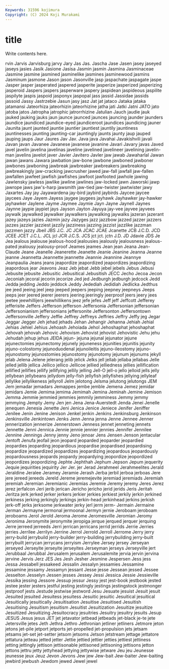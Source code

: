 ```yaml
---
Keywords: 31596 kojimura
Copyright: (C) 2024 Koji Murakami
---
```


# title

Write contents here.



rvin Jarvis
Jarvisburg jarvy Jary Jas Jas. Jascha Jase Jasen jasey jaseyed
jaseys jasies Jasik Jasione Jasisa Jasmin jasmin Jasmina Jasminaceae Jasmine
jasmine jasmined jasminelike jasmines jasminewood jasmins Jasminum jasmone Jason jason
Jasonville jasp jaspachate jaspagate jaspe Jasper jasper jasperated jaspered jasperite
jasperize jasperized jasperizing jasperoid Jaspers jaspers jasperware jaspery jaspidean jaspideous
jaspilite jaspilyte jaspis jaspoid jasponyx jaspopal jass jassid Jassidae jassids
jassoid Jassy Jastrzebie Jasun jasy jasz Jat jat jataco Jataka
jataka jatamansi Jateorhiza jateorhizin jateorhizine jatha jati Jatki Jatni JATO
jato jatoba jatos Jatropha jatrophic jatrorrhizine Jatulian Jauch jaudie jauk
jauked jauking jauks jaun jaunce jaunced jaunces jauncing jaunder jaunders
jaundice jaundiced jaundice-eyed jaundiceroot jaundices jaundicing jauner Jaunita jaunt jaunted
jauntie jauntier jauntiest jauntily jauntiness jauntinesses jaunting jaunting-car jauntingly jaunts
jaunty jaup jauped jauping jaups Jaur Jaures Jav Jav. Java
java Javahai Javakishvili javali Javan javan Javanee Javanese javanese javanine
Javari Javary javas Javed javel javelin javelina javelinas javeline javelined
javelineer javelining javelin-man javelins javelot javer Javier Javitero Javler jaw
jawab Jawaharlal Jawan jawan jawans Jawara jawbation jaw-bone jawbone jawboned
jawboner jawbones jawboning jawbreak jawbreaker jawbreakers jawbreaking jawbreakingly jaw-cracking jawcrusher
jawed jaw-fall jawfall jaw-fallen jawfallen jawfeet jawfish jawfishes jawfoot jawfooted
jawhole jawing Jawlensky jawless jawlike jawline jawlines jaw-locked jawn Jaworski
jawp jawrope jaws jaw's-harp jawsmith jaw-tied jaw-twister jawtwister jawy Jaxartes
Jay jay Jayawardena jay-bird jaybird jaybirds Jaycee jaycee jaycees Jaye
Jayem Jayess jaygee jaygees jayhawk Jayhawker jay-hawker jayhawker Jaylene Jayme
Jaymee Jaymie Jayn Jayne Jaynell Jaynes Jaynne jaypie jaypiet jays
Jayson Jayton Jayuya jay-vee jayvee jayvees jaywalk jaywalked jaywalker jaywalkers
jaywalking jaywalks jazeran jazerant jazey jazeys jazies Jazmin jazy Jazyges
jazz jazzbow jazzed jazzer jazzers jazzes jazzier jazziest jazzily jazziness
jazzing jazzist jazzlike jazzman jazzmen jazzy Jbeil JBS J.C. JC
JCA JCAC JCAE Jcanette JCB J.C.D. JCD JCEE JCET J.C.L.
JCL jcl JCR J.C.S. JCS jct jct. jctn J.D. JD
Jdavie JDS Je Jea jealous jealouse jealous-hood jealousies jealously jealousness
jealous-pated jealousy jealousy-proof Jeames jeames Jean jean Jeana Jean-Claude Jeane
Jeanelle Jeanerette Jeanette Jeanie Jeanine Jeanna Jeanne jeanne Jeannetta Jeannette
jeannette Jeannie Jeannine Jeannye Jeanpaulia Jeans jeans jeapordize jeapordized jeapordizes
jeapordizing jeapordous jear Jeavons Jeaz Jeb jebat Jebb jebel jebels
Jebus Jebusi Jebusite jebusite Jebusitic Jebusitical Jebusitish JECC Jecho Jecoa
Jecon Jeconiah jecoral jecorin jecorize Jed jed Jedburgh jedburgh jedcock
Jedd Jedda jedding Jeddo jeddock Jeddy Jedediah Jedidiah Jedlicka Jedthus
jee jeed jeeing jeel jeep jeeped jeepers jeeping jeepney jeepneys
Jeeps jeeps jeer jeered jeerer jeerers jeering jeeringly jeerproof jeers
jeery jees jeetee jeewhillijers jeewhillikens jeez jefe jefes Jeff jeff
Jeffcott Jefferey jefferisite Jeffers Jefferson jefferson Jeffersonia Jeffersonian jeffersonian Jeffersonianism
jeffersonians jeffersonite Jeffersonton Jeffersontown Jeffersonville Jeffery Jeffie Jeffrey Jeffreys Jeffries
Jeffry Jeffy jeg Jegar Jeggar Jegger Jeh jehad jehads Jehan
Jehangir Jehanna Jehiah Jehial Jehias Jehiel Jehius Jehoash Jehoiada Jehol
Jehoshaphat jehoshaphat Jehovah jehovah Jehovic Jehovism Jehovist jehovist Jehovistic Jehu
jehu Jehudah jehup jehus JEIDA jejun- jejuna jejunal jejunator jejune
jejunectomies jejunectomy jejunely jejuneness jejunities jejunitis jejunity jejuno-colostomy jejunoduodenal jejunoileitis
jejuno-ileostomy jejuno-jejunostomy jejunostomies jejunostomy jejunotomy jejunum jejunums jekyll jelab Jelena
Jelene jelerang jelib jelick Jelks jell jellab jellaba jellabas Jelle
jelled jellib jellica Jellico jellico Jellicoe jellied jelliedness jellies jellification
jellified jellifies jellify jellifying jellily jelling Jell-O jell-o jello jelloid
jells jelly jellybean jellybeans jellydom jelly-fish jellyfish jellyfishes jellying jellyleaf
jellylike jellylikeness jellyroll Jelm jelotong Jelsma jelutong jelutongs JEM Jem
jemadar jemadars Jemappes jembe jemble Jemena Jemez jemidar jemidars Jemie
Jemima jemima Jemimah Jemina Jeminah Jemine Jemison Jemma Jemmie jemmied
jemmies jemmily jemminess Jemmy jemmy jemmying Jempty Jemy Jen jen
Jena Jena-Auerstedt Jenda Jenei Jenelle jenequen Jenesia Jenette Jeni Jenica
Jenice Jeniece Jenifer Jeniffer Jenilee Jenin Jenine Jenison Jenkel jenkin
Jenkins Jenkinsburg Jenkinson Jenkinsville Jenkintown Jenks Jenn Jenna jenna Jenne
Jennee Jenner jennerization jennerize Jennerstown Jenness jennet jenneting jennets Jennette
Jenni Jennica Jennie jennie jennier jennies Jennifer Jennilee Jennine Jennings
Jenny jenny Jeno jenoar Jens Jensen Jenson jentacular Jentoft Jenufa
jeofail jeon jeopard jeoparded jeoparder jeopardied jeopardies jeoparding jeopardious jeopardise
jeopardised jeopardising jeopardize jeopardized jeopardizes jeopardizing jeopardous jeopardously jeopardousness jeopards
jeopardy jeopardying jeopordize jeopordized jeopordizes jeopordizing Jephte Jephthah Jephum Jepson
Jepum jequerity Jequie jequirities jequirity Jer Jer. jer Jerad Jerahmeel
Jerahmeelites Jerald Jeraldine Jeralee Jeramey Jeramie Jerash Jerba jerbil jerboa
jerboas Jere jere jereed jereeds Jereld Jereme jeremejevite jeremiad jeremiads
Jeremiah jeremiah Jeremian Jeremianic Jeremias Jeremie Jeremy jeremy Jeres Jerez
jerez jerfalcon Jeri jerib jerican Jericho jericho jerid jerids Jeris
Jeritah Jeritza jerk jerked jerker jerkers jerkier jerkies jerkiest jerkily
jerkin jerkined jerkiness jerking jerkingly jerkings jerkin-head jerkinhead jerkins jerkish
jerk-off jerks jerksome jerkwater jerky jerl jerm jerm- Jermain Jermaine
Jerman Jermayne jermonal jermoonal Jermyn jernie Jeroboam jeroboam jeroboams Jerol
Jerold Jeroma Jerome Jeromesville Jeromian Jeromy Jeronima Jeronymite jeronymite jeropiga
jerque jerqued jerquer jerquing Jerre jerreed jerreeds Jerri jerrican jerricans
jerrid jerrids Jerrie Jerries jerries Jerrilee Jerrilyn Jerrine Jerrol Jerrold
Jerroll Jerrome Jerry jerry jerry-build jerrybuild jerry-builder jerry-building jerrybuilding jerry-built
jerrybuilt jerrycan jerrycans jerryism Jerrylee Jersey jersey Jerseyan jerseyed Jerseyite
jerseyite jerseyites Jerseyman jerseys Jerseyville jert Jerubbaal Jerubbal Jerusalem jerusalem
Jerusalemite jervia jervin jervina jervine Jervis Jerz JES Jes Jesh
Jesher Jesmine Jespersen Jess jess Jessa Jessabell jessakeed Jessalin Jessalyn
jessamies Jessamine jessamine jessamy Jessamyn jessant Jesse jesse Jessean jessed
Jessee Jesselton Jesselyn Jessen jesses Jessey Jessi Jessica Jessie Jessieville
Jessika jessing Jessore Jessup jessur Jessy jest jest-book jestbook jested
jestee jester jesters jestful jesting jestingly jestings jestingstock jestmonger jestproof
jests Jestude jestwise jestword Jesu Jesuate jesuist Jesuit jesuit Jesuited
jesuited Jesuitess jesuitess Jesuitic jesuitic Jesuitical jesuitical Jesuitically jesuitically Jesuitisation
Jesuitise Jesuitised Jesuitish Jesuitising Jesuitism jesuitism Jesuitist Jesuitization Jesuitize jesuitize
Jesuitized Jesuitizing Jesuitocracy jesuitries Jesuitry jesuitry jesuits Jesup JESUS Jesus
jesus JET jet jetavator jetbead jetbeads jet-black je-te jete Jetersville
jetes Jeth Jethra Jethro Jethronian jetliner jetliners Jetmore jeton jetons
jet-pile jetport jetports jet-propelled jet-propulsion jets jetsam jetsams jet-set jet-setter
jetsom jetsoms Jetson jetstream jettage jettatore jettatura jetteau jetted jetter
Jettie jettied jettier jetties jettiest jettiness jetting jettingly jettison jettisonable
jettisoned jettisoning jettisons jetton jettons jettru jetty jettyhead jettying jettywise
jetware Jeu jeu Jeunesse jeunesse jeux Jeuz Jevon Jevons Jew
jew Jew-bait Jew-baiter Jew-baiting jewbird jewbush Jewdom jewed Jewel jewel
